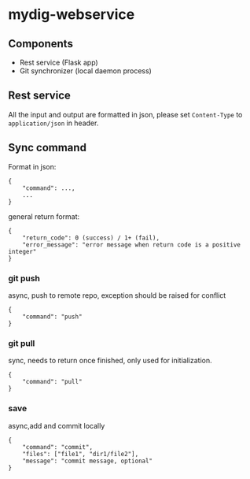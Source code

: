 # mydig-webservice

## Components

- Rest service (Flask app)
- Git synchronizer (local daemon process)

## Rest service

All the input and output are formatted in json, please set `Content-Type` to `application/json` in header.

## Sync command

Format in json:

```
{
	"command": ...,
	...
}
```

general return format:

```
{
	"return_code": 0 (success) / 1+ (fail),
	"error_message": "error message when return code is a positive integer"
}
```

### git push

async, push to remote repo, exception should be raised for conflict

```
{
	"command": "push"
}
```

### git pull

sync, needs to return once finished, only used for initialization.

```
{
	"command": "pull"
}
```

### save

async,add and commit locally

```
{
	"command": "commit",
	"files": ["file1", "dir1/file2"],
	"message": "commit message, optional"
}
```
